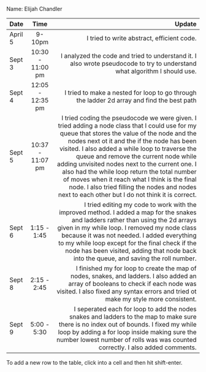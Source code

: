 Name: Elijah Chandler

| Date    |       Time        |                                                                                                                                                                                                                                                                                                                                                                                                                                                                                                                                           Update |
|:--------|:-----------------:|-------------------------------------------------------------------------------------------------------------------------------------------------------------------------------------------------------------------------------------------------------------------------------------------------------------------------------------------------------------------------------------------------------------------------------------------------------------------------------------------------------------------------------------------------:|
| April 5 |      9-10pm       |                                                                                                                                                                                                                                                                                                                                                                                                                                                                                                       I tried to write abstract, efficient code. |
| Sept 3  | 10:30 - 11:00 pm  |                                                                                                                                                                                                                                                                                                                                                                                                                        I analyzed the code and tried to understand it. I also wrote pseudocode to try to understand what algorithm I should use. |
| Sept 4  | 12:05  - 12:35 pm |                                                                                                                                                                                                                                                                                                                                                                                                                                                       I tried to make a nested for loop to go through the ladder 2d array and find the best path |
| Sept 5  | 10:37 - 11:07 pm  | I tried coding the pseudocode we were given. I tried adding a node class that I could use for my queue that stores the value of the node and the nodes next ot it and the if the node has been visited. I also added a while loop to traverse the queue and remove the current node while adding unvisited nodes next to the current one. I also had the while loop return the total number of moves when it reach what I think is the final node. I also tried filling the nodes and nodes next to each other but I do not think it is correct. |
| Sept 6  |    1:15 - 1:45    |                                                                                                                                                                     I tried editing my code to work with the improved method. I added a map for the snakes and ladders rather than using the 2d arrays given in my while loop. I removed my node class because it was not needed. I added everything to my while loop except for the final check if the node has been visited, adding that node back into the queue, and saving the roll number. |
| Sept 8  |    2:15 - 2:45    |                                                                                                                                                                                                                                                                                                                          I finished my for loop to create the map of nodes, snakes, and ladders. I also added an array of booleans to check if each node was visited. I also fixed any syntax errors and tried ot make my style more consistent. |
| Sept 9  |    5:00 - 5:30    |                                                                                                                                                                                                                                                                         I seperated each for loop to add the nodes snakes and ladders to the map to make sure there is no index out of bounds. I fixed my while loop by adding a for loop inside making sure the number lowest number of rolls was was counted correctly. I also added comments. |



To add a new row to the table, click into a cell and then hit shift-enter.